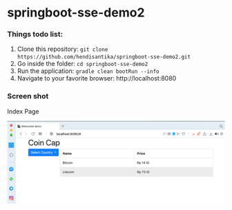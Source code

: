 # springboot-sse-demo2
### Things todo list:
1. Clone this repository: `git clone https://github.com/hendisantika/springboot-sse-demo2.git`
2. Go inside the folder: `cd springboot-sse-demo2`
3. Run the application: `gradle clean bootRun --info`
4. Navigate to your favorite browser: http://localhost:8080

### Screen shot

Index Page

![Index Page](img/sse.png "Index Page")